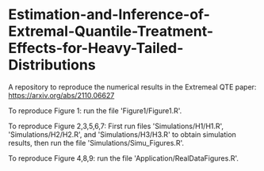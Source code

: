 # Estimation-and-Inference-of-Extremal-Quantile-Treatment-Effects-for-Heavy-Tailed-Distributions

A repository to reproduce the numerical results in the Extremeal QTE paper: https://arxiv.org/abs/2110.06627

To reproduce Figure 1: run the file 'Figure1/Figure1.R'.

To reproduce Figure 2,3,5,6,7: First run files 'Simulations/H1/H1.R', 'Simulations/H2/H2.R', and 'Simulations/H3/H3.R' to obtain simulation results, then run the file 'Simulations/Simu_Figures.R'.

To reproduce Figure 4,8,9: run the file 'Application/RealDataFigures.R'.